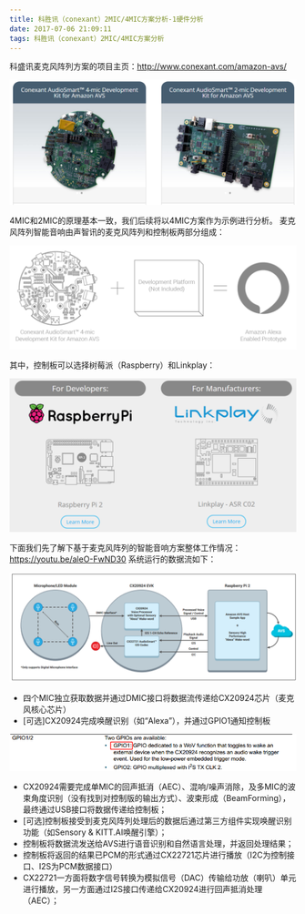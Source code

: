 ```yaml
---
title: 科胜讯（conexant）2MIC/4MIC方案分析-1硬件分析
date: 2017-07-06 21:09:11
tags: 科胜讯（conexant）2MIC/4MIC方案分析
---
```

科盛讯麦克风阵列方案的项目主页：<http://www.conexant.com/amazon-avs/>

![2MIC和4MIC阵列板](科胜讯（conexant）2MIC-4MIC方案分析-1硬件分析/2MIC和4MIC阵列板.png)

4MIC和2MIC的原理基本一致，我们后续将以4MIC方案作为示例进行分析。
麦克风阵列智能音响由声智讯的麦克风阵列和控制板两部分组成：

![系统组成](科胜讯（conexant）2MIC-4MIC方案分析-1硬件分析/系统组成.png)

其中，控制板可以选择树莓派（Raspberry）和Linkplay：

![控制板选择](科胜讯（conexant）2MIC-4MIC方案分析-1硬件分析/控制板选择.png)

下面我们先了解下基于麦克风阵列的智能音响方案整体工作情况：
<https://youtu.be/aleO-FwND30>
系统运行的数据流如下：

![数据流](科胜讯（conexant）2MIC-4MIC方案分析-1硬件分析/数据流.png)

* 四个MIC独立获取数据并通过DMIC接口将数据流传递给CX20924芯片（麦克风核心芯片）
* [可选]CX20924完成唤醒识别（如“Alexa”），并通过GPIO1通知控制板

![唤醒管脚](科胜讯（conexant）2MIC-4MIC方案分析-1硬件分析/唤醒管脚.png)

* CX20924需要完成单MIC的回声抵消（AEC）、混响/噪声消除，及多MIC的波束角度识别（没有找到对控制版的输出方式）、波束形成（BeamForming），最终通过USB接口将数据传递给控制板；
* [可选]控制板接受到麦克风阵列处理后的数据后通过第三方组件实现唤醒识别功能（如Sensory & KITT.AI唤醒引擎）；
* 控制板将数据流发送给AVS进行语音识别和自然语言处理，并返回处理结果；
* 控制板将返回的结果已PCM的形式通过CX22721芯片进行播放（I2C为控制接口、I2S为PCM数据接口）
* CX22721一方面将数字信号转换为模拟信号（DAC）传输给功放（喇叭）单元进行播放，另一方面通过I2S接口传递给CX20924进行回声抵消处理（AEC）；
